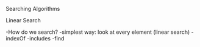 Searching Algorithms

Linear Search

-How do we search?
  -simplest way: look at every element (linear search)
    -indexOf
    -includes
    -find

